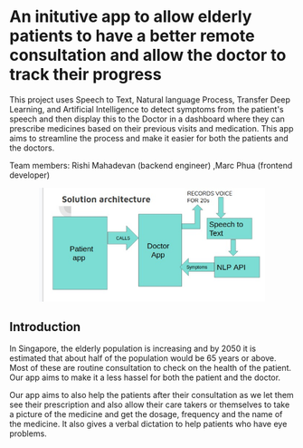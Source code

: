 # An initutive app to allow elderly patients to have a better remote consultation and allow the doctor to track their progress 

This project uses Speech to Text, Natural language Process, Transfer Deep Learning, and Artificial Intelligence to detect symptoms from the patient's speech and then display this to the Doctor in a dashboard where they can prescribe medicines based on their previous visits and medication. This app aims to streamline the process and make it easier for both the patients and the doctors.  

Team members:  Rishi Mahadevan (backend engineer) ,Marc Phua (frontend developer) 

<p align = "center">
    <img src="readme_src/software_arch.jpg" alt="Example of an elderly patient visting the doctor" height="=400" width="400">
</p>

## Introduction

In Singapore, the elderly population is increasing and by 2050 it is estimated that about half of the population would be 65 years or above. Most of these are routine consultation to check on the health of the patient. Our app aims to make it a less hassel for both the patient and the doctor. 

Our app aims to also help the patients after their consultation as we let them see their prescription and also allow their care takers or themselves to take a picture of the medicine and get the dosage, frequency and the name of the medicine. It also gives a verbal dictation to help patients who have eye problems. 



